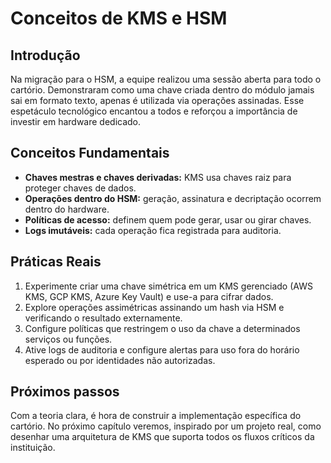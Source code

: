 # Conceitos de KMS e HSM

## Introdução

Na migração para o HSM, a equipe realizou uma sessão aberta para todo o cartório. Demonstraram como uma chave criada dentro do módulo jamais sai em formato texto, apenas é utilizada via operações assinadas. Esse espetáculo tecnológico encantou a todos e reforçou a importância de investir em hardware dedicado.

## Conceitos Fundamentais

- **Chaves mestras e chaves derivadas:** KMS usa chaves raiz para proteger chaves de dados.
- **Operações dentro do HSM:** geração, assinatura e decriptação ocorrem dentro do hardware.
- **Políticas de acesso:** definem quem pode gerar, usar ou girar chaves.
- **Logs imutáveis:** cada operação fica registrada para auditoria.

## Práticas Reais

1. Experimente criar uma chave simétrica em um KMS gerenciado (AWS KMS, GCP KMS, Azure Key Vault) e use-a para cifrar dados.
2. Explore operações assimétricas assinando um hash via HSM e verificando o resultado externamente.
3. Configure políticas que restringem o uso da chave a determinados serviços ou funções.
4. Ative logs de auditoria e configure alertas para uso fora do horário esperado ou por identidades não autorizadas.

## Próximos passos

Com a teoria clara, é hora de construir a implementação específica do cartório. No próximo capítulo veremos, inspirado por um projeto real, como desenhar uma arquitetura de KMS que suporta todos os fluxos críticos da instituição.
